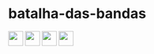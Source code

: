 # batalha-das-bandas
 <img src="https://cdn.jsdelivr.net/gh/devicons/devicon/icons/javascript/javascript-plain.svg" height="30" width="30" />
 <img src="https://cdn.jsdelivr.net/gh/devicons/devicon/icons/bootstrap/bootstrap-plain.svg" height="30" width="30" />
 <img src="https://cdn.jsdelivr.net/gh/devicons/devicon/icons/css3/css3-plain.svg" height="30" width="30" />
 <img src="https://cdn.jsdelivr.net/gh/devicons/devicon/icons/html5/html5-plain.svg" height="30" width="30" />
          
          
